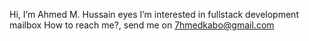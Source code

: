  Hi, I’m Ahmed M. Hussain
eyes I’m interested in fullstack development
mailbox How to reach me?, send me on 7hmedkabo@gmail.com
